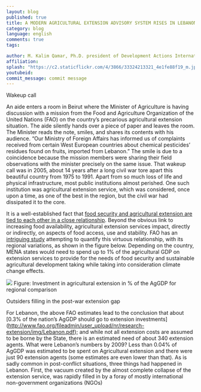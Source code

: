 ```yaml
---
layout: blog
published: true
title: A MODERN AGRICULTURAL EXTENSION ADVISORY SYSTEM RISES IN LEBANON OUT OF DISSIPATED EXTENSION SERVICES
category: blog
language: english
comments: true
tags: 

author: M. Kalim Qamar, Ph.D. president of Development Actions International, LLC
affiliation: 
splash: "https://c2.staticflickr.com/4/3866/33324213321_4e1fe88f19_m.jpg"
youtubeid: 
commit_message: commit message
---
```

Wakeup call

An aide enters a room in Beirut where the Minister of Agriculture is having discussion with a mission from the Food and Agriculture Organization of the United Nations (FAO) on the country’s precarious agricultural extension situation. The aide silently hands over a piece of paper and leaves the room. The Minister reads the note, smiles, and shares its contents with his audience. “Our Ministry of Foreign Affairs has informed us of complaints received from certain West European countries about chemical pesticides’ residues found on fruits, imported from Lebanon.” <!-- more --> The smile is due to a coincidence because the mission members were sharing their field observations with the minister precisely on the same issue. That wakeup call was in 2005, about 14 years after a long civil war tore apart this beautiful country from 1975 to 1991. Apart from so much loss of life and physical infrastructure, most public institutions almost perished. One such institution was agricultural extension service, which was considered, once upon a time, as one of the best in the region, but the civil war had dissipated it to the core. 

It is a well-established fact that [food security and agricultural extension are tied to each other in a close relationship](http://www.fao.org/docrep/006/Y5061E/Y5061E00.HTM).  Beyond the obvious link to increasing food availability, agricultural extension services impact, directly or indirectly, on aspects of food access, use and stability.  FAO has an [intriguing study](http://www.fao.org/docrep/017/ap795e/ap795e.pdf) attempting to quantify this virtuous relationship, with its regional variations, as shown in the figure below.  Depending on the country, MENA states would need to spend up to 1% of the agricultural GDP on extension services to provide for the needs of food security and sustainable agricultural development taking while taking into consideration climate change effects.


![](https://c2.staticflickr.com/4/3883/33324213381_3ea613716c_o.png)
Figure: Investment in agricultural extension in % of the AgGDP for regional comparison


Outsiders filling in the post-war extension gap

For Lebanon, the above FAO estimates lead to the conclusion that about [0.3% of the nation’s AgGDP should go to extension investments] (http://www.fao.org/fileadmin/user_upload/nr/research-extension/img/Lebanon.pdf); and while not all extension costs are assumed to be borne by the State, there is an estimated need of about 340 extension agents.  What were Lebanon’s numbers by 2009? Less than 0.04% of AgGDP was estimated to be spent on Agricultural extension and there were just 90 extension agents (some estimates are even lower than that).  As is sadly common in post-conflict situations, three things had happened in Lebanon. First, the vacuum created by the almost complete collapse of the extension service, was rapidly filled in by a foray of mostly international non-government organizations (NGOs)
